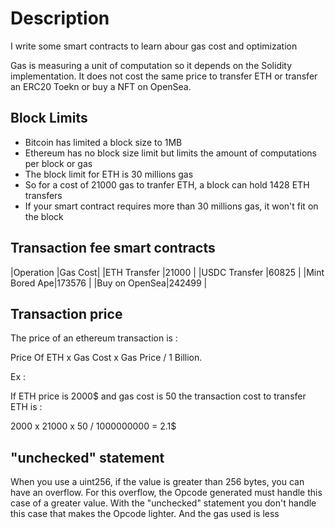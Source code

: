 # Description

I write some smart contracts to learn abour gas cost and optimization

Gas is measuring a unit of computation so it depends on the Solidity implementation.
It does not cost the same price to transfer ETH or transfer an ERC20 Toekn or buy a NFT on OpenSea.

## Block Limits

  * Bitcoin has limited a block size to 1MB
  * Ethereum has no block size limit but limits the amount of computations per block or gas
  * The block limit for ETH is 30 millions gas
  * So for a cost of 21000 gas to tranfer ETH, a block can hold 1428 ETH transfers
  * If your smart contract requires more than 30 millions gas, it won't fit on the block

## Transaction fee smart contracts



|Operation     |Gas Cost|
|ETH Transfer  |21000   |
|USDC Transfer |60825   |
|Mint Bored Ape|173576  |
|Buy on OpenSea|242499  |

## Transaction price 

The price of an ethereum transaction is : 

Price Of ETH x Gas Cost x Gas Price / 1 Billion.

Ex :

If ETH price is 2000$ and gas cost is 50 the transaction cost to transfer ETH is : 

2000 x 21000 x 50 / 1000000000 = 2.1$

## "unchecked" statement

When you use a uint256, if the value is greater than 256 bytes, you can have an overflow.
For this overflow, the Opcode generated must handle this case of a greater value.
With the "unchecked" statement you don't handle this case that makes the Opcode lighter.
And the gas used is less 